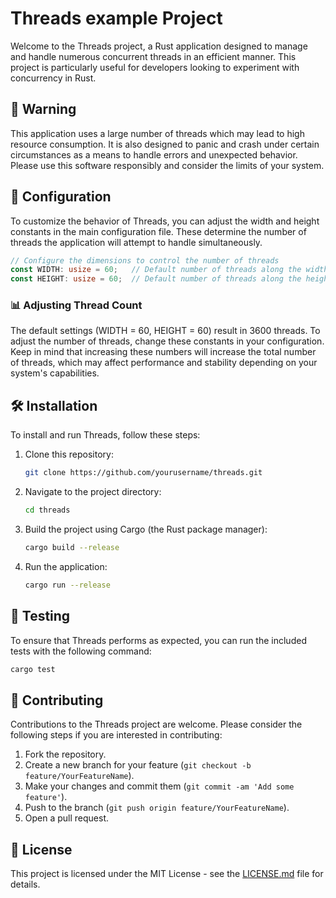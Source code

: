 # Threads example Project

Welcome to the Threads project, a Rust application designed to manage and handle numerous concurrent threads in an efficient manner. This project is particularly useful for developers looking to experiment with concurrency in Rust.

## 🚨 Warning

This application uses a large number of threads which may lead to high resource consumption. It is also designed to panic and crash under certain circumstances as a means to handle errors and unexpected behavior. Please use this software responsibly and consider the limits of your system.

## 📝 Configuration

To customize the behavior of Threads, you can adjust the width and height constants in the main configuration file. These determine the number of threads the application will attempt to handle simultaneously.

```rust
// Configure the dimensions to control the number of threads
const WIDTH: usize = 60;   // Default number of threads along the width
const HEIGHT: usize = 60;  // Default number of threads along the height
```

### 📊 Adjusting Thread Count

The default settings (WIDTH = 60, HEIGHT = 60) result in 3600 threads. To adjust the number of threads, change these constants in your configuration. Keep in mind that increasing these numbers will increase the total number of threads, which may affect performance and stability depending on your system's capabilities.

## 🛠 Installation

To install and run Threads, follow these steps:

1. Clone this repository:
   ```bash
   git clone https://github.com/yourusername/threads.git
   ```
2. Navigate to the project directory:
   ```bash
   cd threads
   ```
3. Build the project using Cargo (the Rust package manager):
   ```bash
   cargo build --release
   ```
4. Run the application:
   ```bash
   cargo run --release
   ```

## 🧪 Testing

To ensure that Threads performs as expected, you can run the included tests with the following command:

```bash
cargo test
```

## 🤝 Contributing

Contributions to the Threads project are welcome. Please consider the following steps if you are interested in contributing:

1. Fork the repository.
2. Create a new branch for your feature (`git checkout -b feature/YourFeatureName`).
3. Make your changes and commit them (`git commit -am 'Add some feature'`).
4. Push to the branch (`git push origin feature/YourFeatureName`).
5. Open a pull request.

## 📜 License

This project is licensed under the MIT License - see the [LICENSE.md](LICENSE) file for details.
